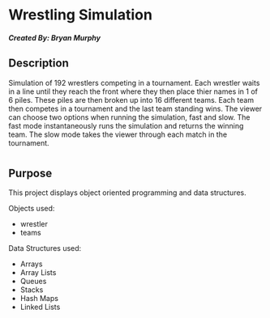 # Wrestling Simulation
##### Created By: Bryan Murphy
## Description
Simulation of 192 wrestlers competing in a tournament. Each wrestler waits in a line until they reach the front where they then place thier names in 1 of 6 piles. These piles are then broken up into 16 different teams. Each team then competes in a tournament and the last team standing wins. The viewer can choose two options when running the simulation, fast and slow. The fast mode instantaneously runs the simulation and returns the winning team. The slow mode takes the viewer through each match in the tournament. 
#
## Purpose
This project displays object oriented programming and data structures. 
 
Objects used:
- wrestler
- teams
 
 
Data Structures used:
- Arrays
- Array Lists
- Queues
- Stacks
- Hash Maps
- Linked Lists
